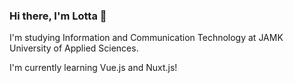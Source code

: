 ### Hi there, I'm Lotta 👋

I'm studying Information and Communication Technology at JAMK University of Applied Sciences.

I'm currently learning Vue.js and Nuxt.js! 
